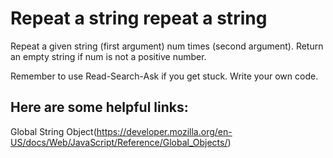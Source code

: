 # Repeat a string repeat a string
Repeat a given string (first argument) num times (second argument). Return an empty string if num is not a positive number.

Remember to use Read-Search-Ask if you get stuck. Write your own code.

## Here are some helpful links:

Global String Object(https://developer.mozilla.org/en-US/docs/Web/JavaScript/Reference/Global_Objects/<String></String>)